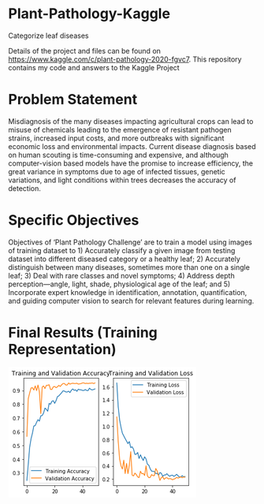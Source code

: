 # Plant-Pathology-Kaggle
Categorize leaf diseases

Details of the project and files can be found on https://www.kaggle.com/c/plant-pathology-2020-fgvc7. This repository contains my code and answers to the Kaggle Project


# Problem Statement
Misdiagnosis of the many diseases impacting agricultural crops can lead to misuse of chemicals leading to the emergence of resistant pathogen strains, increased input costs, and more outbreaks with significant economic loss and environmental impacts. Current disease diagnosis based on human scouting is time-consuming and expensive, and although computer-vision based models have the promise to increase efficiency, the great variance in symptoms due to age of infected tissues, genetic variations, and light conditions within trees decreases the accuracy of detection.

# Specific Objectives
Objectives of ‘Plant Pathology Challenge’ are to train a model using images of training dataset to 1) Accurately classify a given image from testing dataset into different diseased category or a healthy leaf; 2) Accurately distinguish between many diseases, sometimes more than one on a single leaf; 3) Deal with rare classes and novel symptoms; 4) Address depth perception—angle, light, shade, physiological age of the leaf; and 5) Incorporate expert knowledge in identification, annotation, quantification, and guiding computer vision to search for relevant features during learning.

# Final Results (Training Representation)

![Result Graph](https://github.com/nch1997/Plant-Pathology-Kaggle/blob/master/resnet50_oneshotnice.png)
